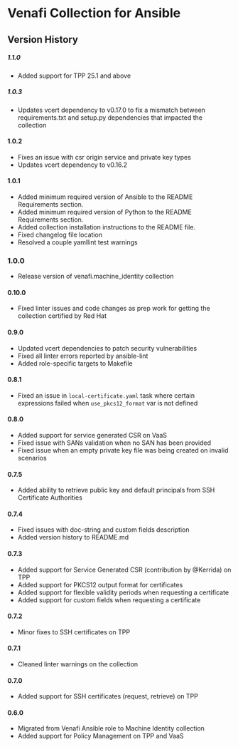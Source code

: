 # Venafi Collection for Ansible

## Version History

##### 1.1.0
* Added support for TPP 25.1 and above
##### 1.0.3
* Updates vcert dependency to v0.17.0 to fix a mismatch between requirements.txt and setup.py dependencies that impacted the collection
#### 1.0.2
* Fixes an issue with csr origin service and private key types
* Updates vcert dependency to v0.16.2
#### 1.0.1
* Added minimum required version of Ansible to the README Requirements section.
* Added minimum required version of Python to the README Requirements section.
* Added collection installation instructions to the README file.
* Fixed changelog file location
* Resolved a couple yamllint test warnings
### 1.0.0
* Release version of venafi.machine_identity collection
#### 0.10.0
 * Fixed linter issues and code changes as prep work for getting the collection certified by Red Hat
#### 0.9.0
 * Updated vcert dependencies to patch security vulnerabilities
 * Fixed all linter errors reported by ansible-lint
 * Added role-specific targets to Makefile
#### 0.8.1
 * Fixed an issue in `local-certificate.yaml` task where certain expressions failed when `use_pkcs12_format` var is not defined
#### 0.8.0
 * Added support for service generated CSR on VaaS
 * Fixed issue with SANs validation when no SAN has been provided
 * Fixed issue when an empty private key file was being created on invalid scenarios
#### 0.7.5
 * Added ability to retrieve public key and default principals from SSH Certificate Authorities
#### 0.7.4
 * Fixed issues with doc-string and custom fields description
 * Added version history to README.md
#### 0.7.3
 * Added support for Service Generated CSR (contribution by @Kerrida) on TPP
 * Added support for PKCS12 output format for certificates
 * Added support for flexible validity periods when requesting a certificate
 * Added support for custom fields when requesting a certificate
#### 0.7.2
 * Minor fixes to SSH certificates on TPP
#### 0.7.1
 * Cleaned linter warnings on the collection
#### 0.7.0
 * Added support for SSH certificates (request, retrieve) on TPP
#### 0.6.0
 * Migrated from Venafi Ansible role to Machine Identity collection
 * Added support for Policy Management on TPP and VaaS
